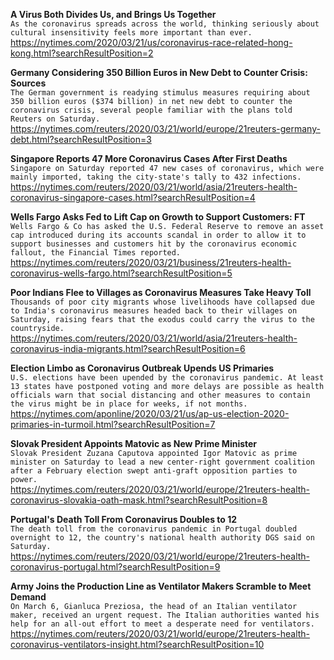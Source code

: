 **A Virus Both Divides Us, and Brings Us Together**\
`As the coronavirus spreads across the world, thinking seriously about cultural insensitivity feels more important than ever.`\
https://nytimes.com/2020/03/21/us/coronavirus-race-related-hong-kong.html?searchResultPosition=2

**Germany Considering 350 Billion Euros in New Debt to Counter Crisis: Sources**\
`The German government is readying stimulus measures requiring about 350 billion euros ($374 billion) in net new debt to counter the coronavirus crisis, several people familiar with the plans told Reuters on Saturday.`\
https://nytimes.com/reuters/2020/03/21/world/europe/21reuters-germany-debt.html?searchResultPosition=3

**Singapore Reports 47 More Coronavirus Cases After First Deaths**\
`Singapore on Saturday reported 47 new cases of coronavirus, which were mainly imported, taking the city-state's tally to 432 infections.`\
https://nytimes.com/reuters/2020/03/21/world/asia/21reuters-health-coronavirus-singapore-cases.html?searchResultPosition=4

**Wells Fargo Asks Fed to Lift Cap on Growth to Support Customers: FT**\
`Wells Fargo & Co has asked the U.S. Federal Reserve to remove an asset cap introduced during its accounts scandal in order to allow it to support businesses and customers hit by the coronavirus economic fallout, the Financial Times reported.`\
https://nytimes.com/reuters/2020/03/21/business/21reuters-health-coronavirus-wells-fargo.html?searchResultPosition=5

**Poor Indians Flee to Villages as Coronavirus Measures Take Heavy Toll**\
`Thousands of poor city migrants whose livelihoods have collapsed due to India's coronavirus measures headed back to their villages on Saturday, raising fears that the exodus could carry the virus to the countryside.`\
https://nytimes.com/reuters/2020/03/21/world/asia/21reuters-health-coronavirus-india-migrants.html?searchResultPosition=6

**Election Limbo as Coronavirus Outbreak Upends US Primaries**\
`U.S. elections have been upended by the coronavirus pandemic. At least 13 states have postponed voting and more delays are possible as health officials warn that social distancing and other measures to contain the virus might be in place for weeks, if not months.`\
https://nytimes.com/aponline/2020/03/21/us/ap-us-election-2020-primaries-in-turmoil.html?searchResultPosition=7

**Slovak President Appoints Matovic as New Prime Minister**\
`Slovak President Zuzana Caputova appointed Igor Matovic as prime minister on Saturday to lead a new center-right government coalition after a February election swept anti-graft opposition parties to power. `\
https://nytimes.com/reuters/2020/03/21/world/europe/21reuters-health-coronavirus-slovakia-oath-mask.html?searchResultPosition=8

**Portugal's Death Toll From Coronavirus Doubles to 12**\
`The death toll from the coronavirus pandemic in Portugal doubled overnight to 12, the country's national health authority DGS said on Saturday.`\
https://nytimes.com/reuters/2020/03/21/world/europe/21reuters-health-coronavirus-portugal.html?searchResultPosition=9

**Army Joins the Production Line as Ventilator Makers Scramble to Meet Demand**\
`On March 6, Gianluca Preziosa, the head of an Italian ventilator maker, received an urgent request. The Italian authorities wanted his help for an all-out effort to meet a desperate need for ventilators.`\
https://nytimes.com/reuters/2020/03/21/world/europe/21reuters-health-coronavirus-ventilators-insight.html?searchResultPosition=10

